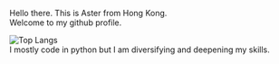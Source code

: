 Hello there. This is Aster from Hong Kong. <br>
Welcome to my github profile. 


![Top Langs](https://github-readme-stats.vercel.app/api/top-langs/?username=aster-fung&theme=dark&hide_progress=true)<br>
I mostly code in python but I am diversifying and deepening my skills. <br>
